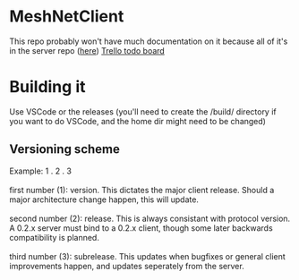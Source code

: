 # MeshNetClient
This repo probably won't have much documentation on it because all of it's in the server repo (<a href="https://github.com/80HD-0/MeshNetServer">here</a>)
<a href="https://trello.com/invite/b/68c7a784d03d36e302e0d9dd/ATTIa1839df58c4c156fbfe0cbfc5ed693e9DC881950/meshnetclient">Trello todo board</a>

# Building it
Use VSCode or the releases (you'll need to create the /build/ directory if you want to do VSCode, and the home dir might need to be changed)

## Versioning scheme
Example: 1   .   2   .   3<br><br>
first number (1): version. This dictates the major client release. Should a major architecture change happen, this will update.<br><br>
second number (2): release. This is always consistant with protocol version. A 0.2.x server must bind to a 0.2.x client, though some later backwards compatibility is planned.<br><br>
third number (3): subrelease. This updates when bugfixes or general client improvements happen, and updates seperately from the server.
